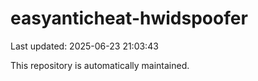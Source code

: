# easyanticheat-hwidspoofer

Last updated: 2025-06-23 21:03:43

This repository is automatically maintained.
